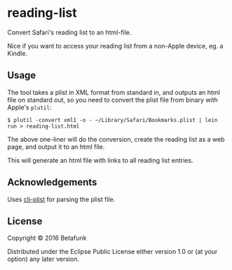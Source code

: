 # reading-list

Convert Safari's reading list to an html-file.

Nice if you want to access your reading list from a non-Apple device, eg. a Kindle.

## Usage

The tool takes a plist in XML format from standard in, and outputs an html file on standard out,
so you need to convert the plist file from binary with Apple's `plutil`:

```
$ plutil -convert xml1 -o - ~/Library/Safari/Bookmarks.plist | lein run > reading-list.html
```

The above one-liner will do the conversion, create the reading list as a web page, and output it to an html file.

This will generate an html file with links to all reading list entries.

## Acknowledgements

Uses [clj-plist](https://github.com/bdesham/clj-plist) for parsing the plist file.

## License

Copyright © 2016 Betafunk

Distributed under the Eclipse Public License either version 1.0 or (at
your option) any later version.
